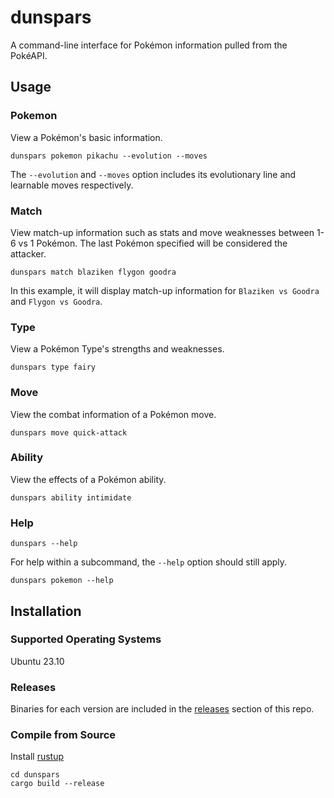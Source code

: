 # dunspars
A command-line interface for Pokémon information pulled from the PokéAPI.

## Usage
### Pokemon
View a Pokémon's basic information. 
```
dunspars pokemon pikachu --evolution --moves
```
The `--evolution` and `--moves` option includes its evolutionary line and learnable moves respectively.

### Match
View match-up information such as stats and move weaknesses between 1-6 vs 1 Pokémon. The last Pokémon specified will be considered the attacker. 
```
dunspars match blaziken flygon goodra
```
In this example, it will display match-up information for `Blaziken vs Goodra` and `Flygon vs Goodra`.

### Type
View a Pokémon Type's strengths and weaknesses.
```
dunspars type fairy
```

### Move
View the combat information of a Pokémon move.
```
dunspars move quick-attack
```

### Ability
View the effects of a Pokémon ability.
```
dunspars ability intimidate
```

### Help
```
dunspars --help
```
For help within a subcommand, the `--help` option should still apply.
```
dunspars pokemon --help
```

## Installation

### Supported Operating Systems
Ubuntu 23.10

### Releases
Binaries for each version are included in the [releases](https://github.com/norune/dunspars/releases) section of this repo.

### Compile from Source
Install [rustup](https://www.rust-lang.org/tools/install)
```
cd dunspars
cargo build --release
```

